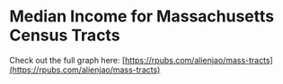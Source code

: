 # Median Income for Massachusetts Census Tracts

Check out the full graph here: [https://rpubs.com/alienjao/mass-tracts](https://rpubs.com/alienjao/mass-tracts)
